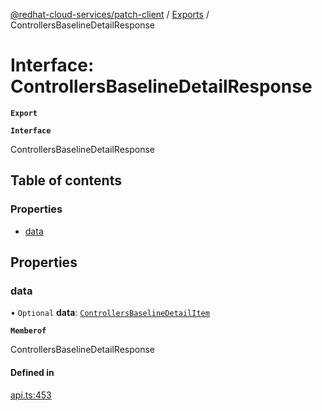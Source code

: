 [@redhat-cloud-services/patch-client](../README.md) / [Exports](../modules.md) / ControllersBaselineDetailResponse

# Interface: ControllersBaselineDetailResponse

**`Export`**

**`Interface`**

ControllersBaselineDetailResponse

## Table of contents

### Properties

- [data](ControllersBaselineDetailResponse.md#data)

## Properties

### data

• `Optional` **data**: [`ControllersBaselineDetailItem`](ControllersBaselineDetailItem.md)

**`Memberof`**

ControllersBaselineDetailResponse

#### Defined in

[api.ts:453](https://github.com/mkholjuraev/javascript-clients/blob/master/packages/patch/api.ts#L453)
